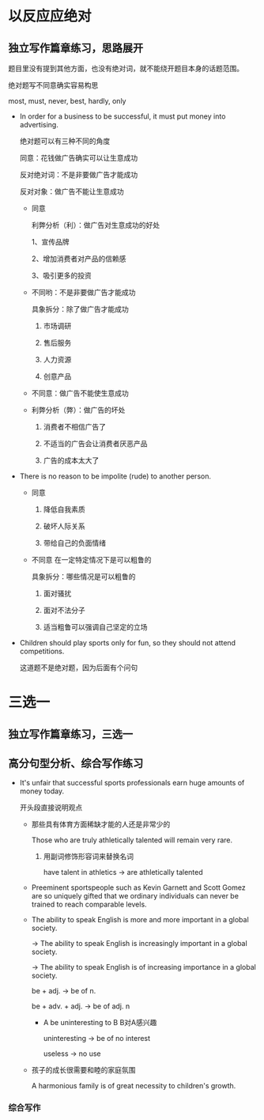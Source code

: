 # 以反应应绝对

## 独立写作篇章练习，思路展开

题目里没有提到其他方面，也没有绝对词，就不能绕开题目本身的话题范围。

绝对题写不同意确实容易构思

most, must, never, best, hardly, only

- In order for a business to be successful, it must put money into advertising.

  绝对题可以有三种不同的角度

  同意：花钱做广告确实可以让生意成功

  反对绝对词：不是非要做广告才能成功

  反对对象：做广告不能让生意成功

  - 同意

    利弊分析（利）：做广告对生意成功的好处

    1、宣传品牌

    2、增加消费者对产品的信赖感

    3、吸引更多的投资

  - 不同哟：不是非要做广告才能成功

    具象拆分：除了做广告才能成功

    1. 市场调研

    2. 售后服务

    3. 人力资源

    4. 创意产品

  - 不同意：做广告不能使生意成功

  - 利弊分析（弊）：做广告的坏处

    1. 消费者不相信广告了

    2. 不适当的广告会让消费者厌恶产品

    3. 广告的成本太大了

- There is no reason to be impolite (rude) to another person.

  - 同意

    1. 降低自我素质

    2. 破坏人际关系

    3. 带给自己的负面情绪

  - 不同意 在一定特定情况下是可以粗鲁的

    具象拆分：哪些情况是可以粗鲁的

    1. 面对骚扰

    2. 面对不法分子

    3. 适当粗鲁可以强调自己坚定的立场

- Children should play sports only for fun, so they should not attend competitions. 

  这道题不是绝对题，因为后面有个问句

# 三选一

## 独立写作篇章练习，三选一

## 高分句型分析、综合写作练习

- It's unfair that successful sports professionals earn huge amounts of money today.

  开头段直接说明观点

  - 那些具有体育方面稀缺才能的人还是非常少的

    Those who are truly athletically talented will remain very rare.

    1. 用副词修饰形容词来替换名词

       have talent in athletics -> are athletically talented

  - Preeminent sportspeople such as Kevin Garnett and Scott Gomez are so uniquely gifted that we ordinary individuals can never be trained to reach comparable levels.

  - The ability to speak English is more and more important in a global society.

    -> The ability to speak English is increasingly important in a global society.

    -> The ability to speak English is of increasing importance in a global society.

    be + adj. -> be of n.

    be + adv. + adj. -> be of adj. n

    - A be uninteresting to B B对A感兴趣

      uninteresting -> be of no interest

      useless -> no use

  - 孩子的成长很需要和睦的家庭氛围

    A harmonious family is of great necessity to children's growth.

    

### 综合写作









